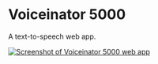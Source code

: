 # Voiceinator 5000

A text-to-speech web app.

[![Screenshot of Voiceinator 5000 web app](https://lh3.googleusercontent.com/gp9AZs6vBsAbr6glY_F3J-exY-IR4mz6vO7dAATFhsbFxzv9H57uJTusEQtD27ae_07Ou2v4i34-SpHVp-m2j8SYwBMxOw3_ht6nq2gvxigyJzoOreYRexhVbORNHRfBvxOTqYGfXw=w2400)](https://voiceinator5000.netlify.app/)

